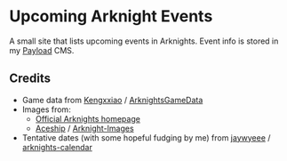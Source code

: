 # Upcoming Arknight Events

A small site that lists upcoming events in Arknights. Event info is stored in my
[Payload](https://github.com/ban-lee/cms-payload) CMS.

## Credits
- Game data from [Kengxxiao](https://github.com/Kengxxiao) /
    [ArknightsGameData](https://github.com/Kengxxiao/ArknightsGameData)
- Images from:
  - [Official Arknights homepage](https://ak.hypergryph.com)
  - [Aceship](https://github.com/Aceship) / [Arknight-Images](https://github.com/Aceship/Arknight-Images)
- Tentative dates (with some hopeful fudging by me) from [jaywyeee](https://github.com/jaywyeee) /
    [arknights-calendar](https://github.com/jaywyeee/arknights-calendar)

